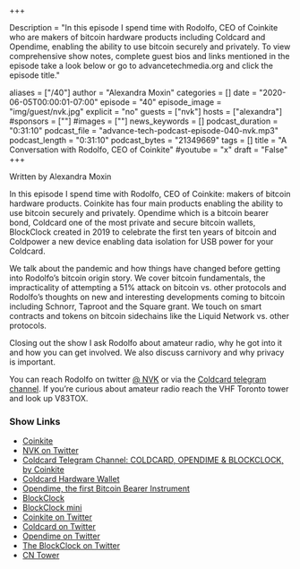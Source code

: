 +++

Description = "In this episode I spend time with Rodolfo, CEO of Coinkite who are makers of bitcoin hardware products including Coldcard and Opendime, enabling the ability to use bitcoin securely and privately. To view comprehensive show notes, complete guest bios and links mentioned in the episode take a look below or go to advancetechmedia.org and click the episode title."

aliases = ["/40"]
author = "Alexandra Moxin"
categories = []
date = "2020-06-05T00:00:01-07:00"
episode = "40"
episode_image = "img/guest/nvk.jpg"
explicit = "no"
guests = ["nvk"]
hosts = ["alexandra"]
#sponsors = [""]
#images = [""]
news_keywords = []
podcast_duration = "0:31:10"
podcast_file = "advance-tech-podcast-episode-040-nvk.mp3"
podcast_length = "0:31:10"
podcast_bytes = "21349669"
tags = []
title = "A Conversation with Rodolfo, CEO of Coinkite"
#youtube = "x"
draft = "False"
+++

Written by Alexandra Moxin

In this episode I spend time with Rodolfo, CEO of Coinkite: makers of bitcoin hardware products. Coinkite has four main products enabling the ability to use bitcoin securely and privately. Opendime which is a bitcoin bearer bond, Coldcard one of the most private and secure bitcoin wallets, BlockClock created in 2019 to celebrate the first ten years of bitcoin and Coldpower a new device enabling data isolation for USB power for your Coldcard. 

We talk about the pandemic and how things have changed before getting into Rodolfo’s bitcoin origin story. We cover bitcoin fundamentals, the impracticality of attempting a 51% attack on bitcoin vs. other protocols and Rodolfo’s thoughts on new and interesting developments coming to bitcoin including Schnorr, Taproot and the Square grant. We touch on smart contracts and tokens on bitcoin sidechains like the Liquid Network vs. other protocols. 

Closing out the show I ask Rodolfo about amateur radio, why he got into it and how you can get involved. We also discuss carnivory and why privacy is important.

You can reach Rodolfo on twitter [@ NVK](https://twitter.com/nvk) or via the [Coldcard telegram channel](https://t.me/coldcard). If you’re curious about amateur radio reach the VHF Toronto tower and look up V83TOX.


### Show Links

* [Coinkite](https://coinkite.com/)
* [NVK on Twitter](https://twitter.com/nvk)
* [Coldcard Telegram Channel: COLDCARD, OPENDIME & BLOCKCLOCK, by Coinkite](https://t.me/coldcard)
* [Coldcard Hardware Wallet](https://coldcardwallet.com/)
* [Opendime, the first Bitcoin Bearer Instrument](https://opendime.com/)
* [BlockClock](https://getblockclock.com/)
* [BlockClock mini](http://blockclockmini.com/)
* [Coinkite on Twitter](https://twitter.com/coinkite)
* [Coldcard on Twitter](https://twitter.com/COLDCARDwallet)
* [Opendime on Twitter](https://twitter.com/OPENDIME)
* [The BlockClock on Twitter](https://twitter.com/theBLOCKCLOCK)
* [CN Tower](https://en.wikipedia.org/wiki/CN_Tower#Use)


